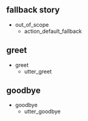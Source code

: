 ## fallback story
* out_of_scope
  - action_default_fallback
## greet
* greet
   - utter_greet

## goodbye
* goodbye
   - utter_goodbye

